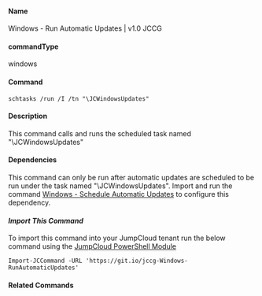 #### Name

Windows - Run Automatic Updates  | v1.0 JCCG

#### commandType

windows

#### Command

```
schtasks /run /I /tn "\JCWindowsUpdates"
```

#### Description

This command calls and runs the scheduled task named "\JCWindowsUpdates"

#### **Dependencies**

This command can only be run after automatic updates are scheduled to be run under the task named "\JCWindowsUpdates".
Import and run the command [Windows - Schedule Automatic Updates]() to configure this dependency. 

#### *Import This Command*

To import this command into your JumpCloud tenant run the below command using the [JumpCloud PowerShell Module](https://github.com/TheJumpCloud/support/wiki/Installing-the-JumpCloud-PowerShell-Module)

```
Import-JCCommand -URL 'https://git.io/jccg-Windows-RunAutomaticUpdates'
```
#### Related Commands
